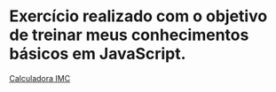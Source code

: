 # Exercício realizado com o objetivo de treinar meus conhecimentos básicos em JavaScript.

[Calculadora IMC](https://kayoweiber.github.io/Calculadora-IMC/)

